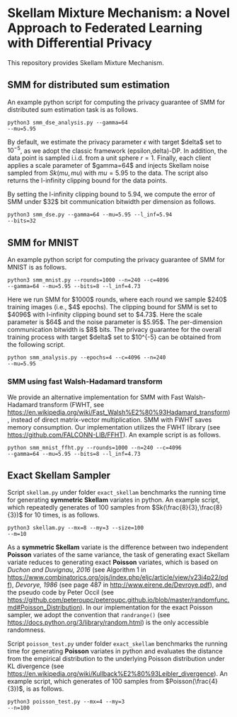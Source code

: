 # Skellam Mixture Mechanism: a Novel Approach to Federated Learning with Differential Privacy

This repository provides Skellam Mixture Mechanism.

## SMM for distributed sum estimation

An example python script for computing the privacy guarantee of SMM for distributed sum estimation task is as follows.

</pre><code>python3 smm_dse_analysis.py --gamma=64 --mu=5.95</code></pre>

By default, we estimate the privacy parameter $\epsilon$ with target \$delta\$ set to $10^{-5}$, as we adopt the classic framework (epsilon,delta)-DP. In addition, the data point is sampled i.i.d. from a unit sphere $r=1$. Finally, each client applies a scale parameter of \$gamma=64\$ and injects Skellam noise sampled from $Sk(mu,mu)$ with $mu=5.95$ to the data. The script also returns the l-infinity clipping bound for the data points. 

By setting the l-infinity clipping bound to $5.94$, we compute the error of SMM under \$32\$ bit communication bitwidth per dimension as follows.

</pre><code>python3 smm_dse.py --gamma=64 --mu=5.95 --l_inf=5.94 --bits=32</code></pre>

## SMM for MNIST

An example python script for computing the privacy guarantee of SMM for MNIST is as follows. 

</pre><code>python3 smm_mnist.py --rounds=1000 --n=240  --c=4096 --gamma=64  --mu=5.95  --bits=8 --l_inf=4.73</code></pre>

Here we run SMM for \$1000\$ rounds, where each round we sample \$240\$ training images (i.e., \$4\$ epochs). The clipping bound for SMM is set to \$4096\$ with l-infinity clipping bound set to \$4.73\$. Here the scale parameter is \$64\$ and the noise parameter is \$5.95\$. The per-dimension communication bitwidth is \$8\$ bits. The privacy guarantee for the overall training process with target \$delta\$ set to $10^{-5} can be obtained from the following script.

</pre><code>python smm_analysis.py --epochs=4  --c=4096  --n=240 --mu=5.95</code></pre>

### SMM using fast Walsh-Hadamard transform

We provide an alternative implementation for SMM with Fast Walsh-Hadamard transform (FWHT, see https://en.wikipedia.org/wiki/Fast_Walsh%E2%80%93Hadamard_transform), instead of direct matrix-vector multiplication. SMM with FWHT saves memory consumption. Our implementation utilizes the FWHT library (see https://github.com/FALCONN-LIB/FFHT). An example script is as follows.

</pre><code>python smm_mnist_ffht.py --rounds=1000 --n=240  --c=4096 --gamma=64  --mu=5.95  --bits=8 --l_inf=4.73</code></pre>


## Exact Skellam Sampler

Script </pre><code>skellam.py</code></pre> under folder </pre><code>exact_skellam</code></pre> benchmarks the running time for generating **symmetric Skellam** variates in python. An example script, which repeatedly generates of $100$ samples from $Sk(\frac{8}{3},\frac{8}{3})$ for $10$ times, is as follows.

</pre><code>python3 skellam.py --mx=8 --my=3 --size=100 --m=10</code></pre>

As a **symmetric Skellam** variate is the difference between two independent **Poisson** variates of the same variance, the task of generating exact Skellam variate reduces to generating exact **Poisson** variates, which is based on *Duchon and Duvignau, 2016* (see Algorithm 1 in https://www.combinatorics.org/ojs/index.php/eljc/article/view/v23i4p22/pdf), *Devorye, 1986* (see page 487 in http://www.eirene.de/Devroye.pdf), and the pseudo code by Peter Occil (see https://github.com/peteroupc/peteroupc.github.io/blob/master/randomfunc.md#Poisson_Distribution). In our implementation for the exact Poisson sampler, we adopt the convention that </pre><code>randrange()</code></pre> (see https://docs.python.org/3/library/random.html) is the only accessible randomness. 

Script </pre><code>poisson_test.py</code></pre> under folder </pre><code>exact_skellam</code></pre> benchmarks the running time for generating **Poisson** variates in python and evaluates the distance from the empirical distribution to the underlying Poisson distribution under KL divergence (see https://en.wikipedia.org/wiki/Kullback%E2%80%93Leibler_divergence). An example script, which generates of $100$ samples from $Poisson(\frac{4}{3})$, is as follows.

</pre><code>python3 poisson_test.py --mx=4 --my=3 --n=100</code></pre>

